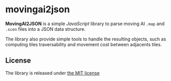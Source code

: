 # movingai2json

**MovingAI2JSON** is a simple *JavaScript* library to parse moving AI `.map` and
`.scen` files into a JSON data structure.

The library also provide simple tools to handle the resulting objects, such as
computing tiles traversability and movement cost between adjacents tiles.

## License

The library is released under [the MIT license][1]

 [1]: LICENSE
